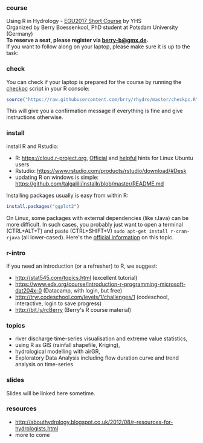 ### course
Using R in Hydrology - [EGU2017 Short Course](http://meetingorganizer.copernicus.org/EGU2017/session/25731) by YHS  
Organized by Berry Boessenkool, PhD student at Potsdam University (Germany)  
__To reserve a seat, please register via berry-b@gmx.de.__  
If you want to follow along on your laptop, please make sure it is up to the task:


### check
You can check if your laptop is prepared for the course by running the
[checkpc](https://github.com/brry/rhydro/blob/master/checkpc.R) script in your R console:
```R
source("https://raw.githubusercontent.com/brry/rhydro/master/checkpc.R")
```
This will give you a confirmation message if everything is fine and give instructions otherwise.


### install
install R and Rstudio:
* R: https://cloud.r-project.org, [Official](https://cran.r-project.org/bin/linux/ubuntu/README.html) and [helpful](https://www.r-bloggers.com/how-to-install-r-on-linux-ubuntu-16-04-xenial-xerus) hints for Linux Ubuntu users
* Rstudio: https://www.rstudio.com/products/rstudio/download/#Desk
* updating R on windows is simple: https://github.com/talgalili/installr/blob/master/README.md

Installing packages usually is easy from within R:
```R
install.packages("ggplot2")
```
On Linux, some packages with external dependencies (like rJava) can be more difficult.
In such cases, you probably just want to open a terminal (CTRL+ALT+T) and paste (CTRL+SHIFT+V) `sudo apt-get install r-cran-rjava` (all lower-cased). 
Here's the [official information](https://cran.r-project.org/bin/linux/ubuntu/README.html#supported-packages) on this topic.


### r-intro
If you need an introduction (or a refresher) to R, we suggest:
* http://stat545.com/topics.html (excellent tutorial)
* https://www.edx.org/course/introduction-r-programming-microsoft-dat204x-0 (Datacamp, with login, but free)
* http://tryr.codeschool.com/levels/1/challenges/1 (codeschool, interactive, login to save progress)
* http://bit.ly/rcBerry (Berry's R course material)


### topics
* river discharge time-series visualisation and extreme value statistics, 
* using R as GIS (rainfall shapefile, Kriging), 
* hydrological modelling with airGR, 
* Exploratory Data Analysis including flow duration curve and trend analysis on time-series


### slides
Slides will be linked here sometime.


### resources
* http://abouthydrology.blogspot.co.uk/2012/08/r-resources-for-hydrologists.html 
* more to come

